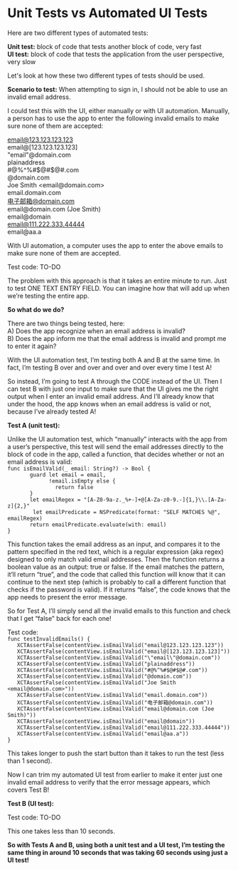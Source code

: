 # Unit Tests vs Automated UI Tests

Here are two different types of automated tests: 

<b>Unit test:</b> block of code that tests another block of code, very fast   
<b>UI test:</b> block of code that tests the application from the user perspective, very slow

Let's look at how these two different types of tests should be used. 

<b>Scenario to test:</b> When attempting to sign in, I should not be able to use an invalid email address. 

I could test this with the UI, either manually or with UI automation. Manually, a person has to use the app to enter the following invalid emails to make sure none of them are accepted: 

email@123.123.123.123  
email@[123.123.123.123]  
"email"@domain.com  
plainaddress  
#@%^%#$@#$@#.com  
@domain.com  
Joe Smith \<email@domain.&#8203;com\>  
email.domain.com  
电子邮箱@domain.com  
email@domain.&#8203;com (Joe Smith)  
email@domain  
email@111.222.333.44444  
email@aa.&#8203;a  


With UI automation, a computer uses the app to enter the above emails to make sure none of them are accepted. 

Test code: TO-DO

The problem with this approach is that it takes an entire minute to run. Just to test ONE TEXT ENTRY FIELD. You can imagine how that will add up when we’re testing the entire app. 

<b>So what do we do?</b>

There are two things being tested, here:   
A) Does the app recognize when an email address is invalid?   
B) Does the app inform me that the email address is invalid and prompt me to enter it again? 

With the UI automation test, I’m testing both A and B at the same time. In fact, I’m testing B over and over and over and over every time I test A! 

So instead, I’m going to test A through the CODE instead of the UI. Then I can test B with just one input to make sure that the UI gives me the right output when I enter an invalid email address. And I’ll already know that under the hood, the app knows when an email address is valid or not, because I’ve already tested A!

<b>Test A (unit test): </b>

Unlike the UI automation test, which “manually” interacts with the app from a user’s perspective, this test will send the email addresses directly to the block of code in the app, called a function, that decides whether or not an email address is valid:    
`func isEmailValid(_ email: String?) -> Bool {                                  `  
`        guard let email = email,                                                 `   
`              !email.isEmpty else {                                              `   
`                return false                                                     `   
`        }                                                                        `   
`        let emailRegex = "[A-Z0-9a-z._%+-]+@[A-Za-z0-9.-]{1,}\\.[A-Za-z]{2,}"    `   
`        let emailPredicate = NSPredicate(format: "SELF MATCHES %@", emailRegex)`   
`        return emailPredicate.evaluate(with: email)                              `   
`}                                                                              `   

This function takes the email address as an input, and compares it to the pattern specified in the red text, which is a regular expression (aka regex) designed to only match valid email addresses. Then the function returns a boolean value as an output: true or false. If the email matches the pattern, it’ll return “true”, and the code that called this function will know that it can continue to the next step (which is probably to call a different function that checks if the password is valid). If it returns “false”, the code knows that the app needs to present the error message. 

So for Test A, I’ll simply send all the invalid emails to this function and check that I get “false” back for each one! 

Test code:     
`func testInvalidEmails() {                                                 `   
`    XCTAssertFalse(contentView.isEmailValid("email@123.123.123.123"))        `   
`    XCTAssertFalse(contentView.isEmailValid("email@[123.123.123.123]"))      `  
`    XCTAssertFalse(contentView.isEmailValid("\"email\"@domain.com"))         `   
`    XCTAssertFalse(contentView.isEmailValid("plainaddress"))                 `    
`    XCTAssertFalse(contentView.isEmailValid("#@%^%#$@#$@#.com"))             `      
`    XCTAssertFalse(contentView.isEmailValid("@domain.com"))                  `      
`   XCTAssertFalse(contentView.isEmailValid("Joe Smith <email@domain.com>"))`     
`    XCTAssertFalse(contentView.isEmailValid("email.domain.com"))             `      
`    XCTAssertFalse(contentView.isEmailValid("电子邮箱@domain.com"))           `   
`   XCTAssertFalse(contentView.isEmailValid("email@domain.com (Joe Smith)"))`     
`    XCTAssertFalse(contentView.isEmailValid("email@domain"))                 `    
`    XCTAssertFalse(contentView.isEmailValid("email@111.222.333.44444"))      `   
`    XCTAssertFalse(contentView.isEmailValid("email@aa.a"))                   `    
`}                                                                          `

This takes longer to push the start button than it takes to run the test (less than 1 second).

Now I can trim my automated UI test from earlier to make it enter just one invalid email address to verify that the error message appears, which covers Test B!

<b>Test B (UI test):</b>

Test code:  TO-DO

This one takes less than 10 seconds.

<b>So with Tests A and B, using both a unit test and a UI test, I’m testing the same thing in around 10 seconds that was taking 60 seconds using just a UI test! </b>

 

